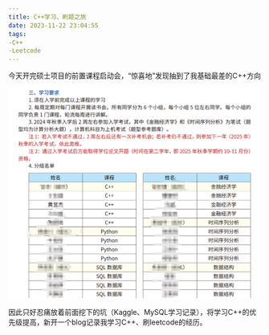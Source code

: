 ```yaml
---
title: C++学习、刷题之旅
date: 2023-11-22 23:04:55
tags: 
-C++
-Leetcode
---
```

今天开完硕士项目的前置课程启动会，“惊喜地”发现抽到了我基础最差的C++方向

![1700665835682](./C-学习、刷题之旅.assets/1700665835682.png)

因此只好忍痛放着前面挖下的坑（Kaggle、MySQL学习记录），将学习C++的优先级提高，新开一个blog记录我学习C++、刷leetcode的经历。